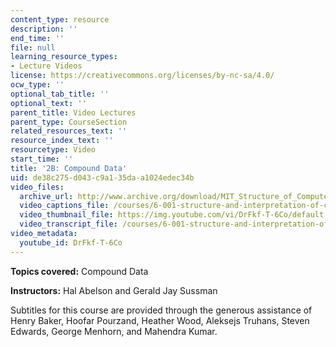 ```yaml
---
content_type: resource
description: ''
end_time: ''
file: null
learning_resource_types:
- Lecture Videos
license: https://creativecommons.org/licenses/by-nc-sa/4.0/
ocw_type: ''
optional_tab_title: ''
optional_text: ''
parent_title: Video Lectures
parent_type: CourseSection
related_resources_text: ''
resource_index_text: ''
resourcetype: Video
start_time: ''
title: '2B: Compound Data'
uid: de38c275-d043-c9a1-35da-a1024edec34b
video_files:
  archive_url: http://www.archive.org/download/MIT_Structure_of_Computer_Programs_1986/lec2b.mp4
  video_captions_file: /courses/6-001-structure-and-interpretation-of-computer-programs-spring-2005/b46995d31ca355288e0677f72f419d79_DrFkf-T-6Co.vtt
  video_thumbnail_file: https://img.youtube.com/vi/DrFkf-T-6Co/default.jpg
  video_transcript_file: /courses/6-001-structure-and-interpretation-of-computer-programs-spring-2005/2fb7874c262b32016f3635d8143326ff_DrFkf-T-6Co.pdf
video_metadata:
  youtube_id: DrFkf-T-6Co
---
```


**Topics covered:** Compound Data

**Instructors:** Hal Abelson and Gerald Jay Sussman

Subtitles for this course are provided through the generous assistance of Henry Baker, Hoofar Pourzand, Heather Wood, Aleksejs Truhans, Steven Edwards, George Menhorn, and Mahendra Kumar.

